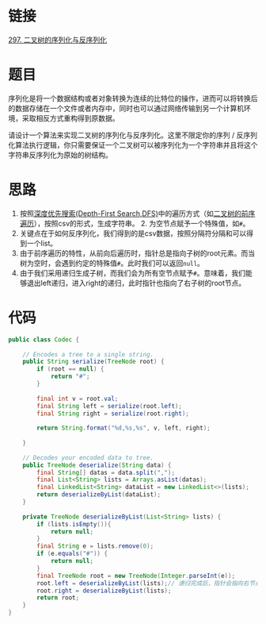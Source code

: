 # 链接
[297. 二叉树的序列化与反序列化](https://leetcode.cn/problems/serialize-and-deserialize-binary-tree/)
# 题目
序列化是将一个数据结构或者对象转换为连续的比特位的操作，进而可以将转换后的数据存储在一个文件或者内存中，同时也可以通过网络传输到另一个计算机环境，采取相反方式重构得到原数据。

请设计一个算法来实现二叉树的序列化与反序列化。这里不限定你的序列 / 反序列化算法执行逻辑，你只需要保证一个二叉树可以被序列化为一个字符串并且将这个字符串反序列化为原始的树结构。

# 思路
1. 按照[深度优先搜索(Depth-First Search,DFS)](深度优先搜索(Depth-First%20Search,DFS).md)中的遍历方式（如[二叉树的前序遍历](二叉树的前序遍历.md)），按照csv的形式，生成字符串。
	2. 为空节点赋予一个特殊值，如`#`。
2. 关键点在于如何反序列化，我们得到的是csv数据，按照分隔符分隔和可以得到一个list。
3. 由于前序遍历的特性，从前向后遍历时，指针总是指向子树的root元素。而当树为空时，会遇到约定的特殊值`#`。此时我们可以返回`null`。
4. 由于我们采用递归生成子树，而我们会为所有空节点赋予`#`。意味着，我们能够退出left递归，进入right的递归，此时指针也指向了右子树的root节点。

# 代码
```java
public class Codec {  
  
    // Encodes a tree to a single string.  
    public String serialize(TreeNode root) {  
        if (root == null) {  
            return "#";  
        }  
  
        final int v = root.val;  
        final String left = serialize(root.left);  
        final String right = serialize(root.right);  
  
        return String.format("%d,%s,%s", v, left, right);  
  
    }  
  
    // Decodes your encoded data to tree.  
    public TreeNode deserialize(String data) {  
        final String[] datas = data.split(",");  
        final List<String> lists = Arrays.asList(datas);  
        final LinkedList<String> dataList = new LinkedList<>(lists);  
        return deserializeByList(dataList);  
    }  
  
    private TreeNode deserializeByList(List<String> lists) {  
        if (lists.isEmpty()){  
            return null;  
        }  
        final String e = lists.remove(0);  
        if (e.equals("#")) {  
            return null;  
        }  
        final TreeNode root = new TreeNode(Integer.parseInt(e));  
        root.left = deserializeByList(lists);// 递归完成后，指针会指向右节点的值上。
        root.right = deserializeByList(lists);  
        return root;  
    }  
}
```
